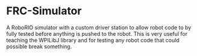 FRC-Simulator
=============

A RoboRIO simulator with a custom driver station to allow robot code to by fully tested before anything is pushed to the robot. This is very useful for teaching the WPILibJ library and for testing any robot code that could possible break something.
